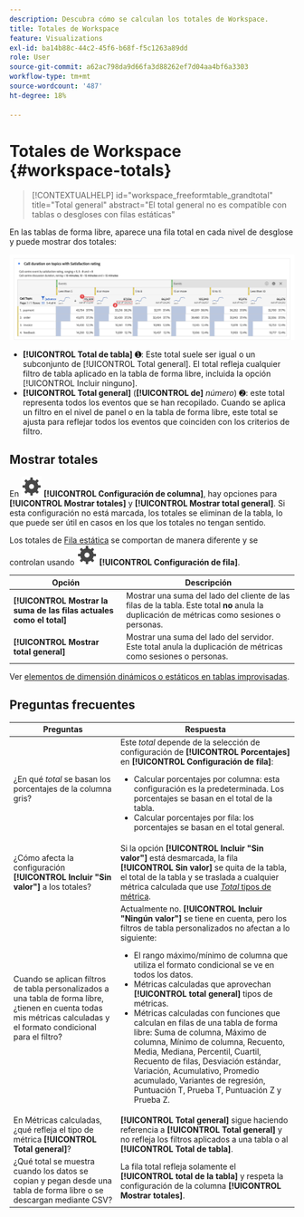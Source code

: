 ```yaml
---
description: Descubra cómo se calculan los totales de Workspace.
title: Totales de Workspace
feature: Visualizations
exl-id: ba14b88c-44c2-45f6-b68f-f5c1263a89dd
role: User
source-git-commit: a62ac798da9d66fa3d88262ef7d04aa4bf6a3303
workflow-type: tm+mt
source-wordcount: '487'
ht-degree: 18%

---
```


# Totales de Workspace {#workspace-totals}

<!-- markdownlint-disable MD034 -->

>[!CONTEXTUALHELP]
>id="workspace_freeformtable_grandtotal"
>title="Total general"
>abstract="El total general no es compatible con tablas o desgloses con filas estáticas"

<!-- markdownlint-enable MD034 -->


En las tablas de forma libre, aparece una fila total en cada nivel de desglose y puede mostrar dos totales:

![Tabla de forma libre que resalta el total general y el total de tabla.](assets/total-row.png)

* **[!UICONTROL Total de tabla]** ➊: Este total suele ser igual o un subconjunto de [!UICONTROL Total general]. El total refleja cualquier filtro de tabla aplicado en la tabla de forma libre, incluida la opción [!UICONTROL Incluir ninguno].
* **[!UICONTROL Total general]** (**[!UICONTROL de]** *número*) ➋: este total representa todos los eventos que se han recopilado. Cuando se aplica un filtro en el nivel de panel o en la tabla de forma libre, este total se ajusta para reflejar todos los eventos que coinciden con los criterios de filtro.




## Mostrar totales

En ![Configuración](/help/assets/icons/Setting.svg) **[!UICONTROL Configuración de columna]**, hay opciones para **[!UICONTROL Mostrar totales]** y **[!UICONTROL Mostrar total general]**. Si esta configuración no está marcada, los totales se eliminan de la tabla, lo que puede ser útil en casos en los que los totales no tengan sentido.


Los totales de [Fila estática](/help/analysis-workspace/visualizations/freeform-table/column-row-settings/manual-vs-dynamic-rows.md) se comportan de manera diferente y se controlan usando ![Configuración](/help/assets/icons/Setting.svg) **[!UICONTROL Configuración de fila]**.

| Opción | Descripción |
|---|---|
| **[!UICONTROL Mostrar la suma de las filas actuales como el total]** | Mostrar una suma del lado del cliente de las filas de la tabla. Este total **no** anula la duplicación de métricas como sesiones o personas. |
| **[!UICONTROL Mostrar total general]** | Mostrar una suma del lado del servidor. Este total anula la duplicación de métricas como sesiones o personas. |

Ver [elementos de dimensión dinámicos o estáticos en tablas improvisadas](column-row-settings/manual-vs-dynamic-rows.md).


## Preguntas frecuentes

| Preguntas | Respuesta |
|---|---|
| ¿En qué *total* se basan los porcentajes de la columna gris? | Este *total* depende de la selección de configuración de **[!UICONTROL Porcentajes]** en **[!UICONTROL Configuración de fila]**:<ul><li>Calcular porcentajes por columna: esta configuración es la predeterminada. Los porcentajes se basan en el total de la tabla.</li><li>Calcular porcentajes por fila: los porcentajes se basan en el total general.</li></ul> |
| ¿Cómo afecta la configuración **[!UICONTROL Incluir &quot;Sin valor&quot;]** a los totales? | Si la opción **[!UICONTROL Incluir &quot;Sin valor&quot;]** está desmarcada, la fila **[!UICONTROL Sin valor]** se quita de la tabla, el total de la tabla y se traslada a cualquier métrica calculada que use [*Total* tipos de métrica](/help/components/calc-metrics/cm-workflow/m-metric-type-alloc.md). |
| Cuando se aplican filtros de tabla personalizados a una tabla de forma libre, ¿tienen en cuenta todas mis métricas calculadas y el formato condicional para el filtro? | Actualmente no. **[!UICONTROL Incluir &quot;Ningún valor&quot;]** se tiene en cuenta, pero los filtros de tabla personalizados no afectan a lo siguiente:<ul><li>El rango máximo/mínimo de columna que utiliza el formato condicional se ve en todos los datos.</li><li>Métricas calculadas que aprovechan **[!UICONTROL total general]** tipos de métricas.</li><li>Métricas calculadas con funciones que calculan en filas de una tabla de forma libre: Suma de columna, Máximo de columna, Mínimo de columna, Recuento, Media, Mediana, Percentil, Cuartil, Recuento de filas, Desviación estándar, Variación, Acumulativo, Promedio acumulado, Variantes de regresión, Puntuación T, Prueba T, Puntuación Z y Prueba Z.</li></ul> |
| En Métricas calculadas, ¿qué refleja el tipo de métrica **[!UICONTROL Total general]**? | **[!UICONTROL Total general]** sigue haciendo referencia a **[!UICONTROL Total general]** y no refleja los filtros aplicados a una tabla o al **[!UICONTROL Total de tabla]**. |
| ¿Qué total se muestra cuando los datos se copian y pegan desde una tabla de forma libre o se descargan mediante CSV? | La fila total refleja solamente el **[!UICONTROL total de la tabla]** y respeta la configuración de la columna **[!UICONTROL Mostrar totales]**. |
